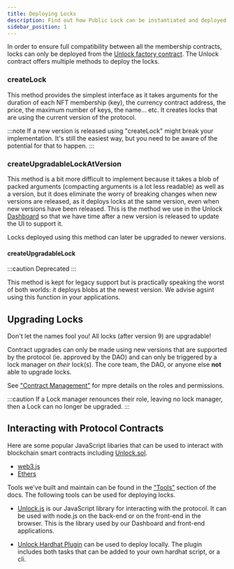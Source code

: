 ```yaml
---
title: Deploying Locks
description: Find out how Public Lock can be instantiated and deployed.
sidebar_position: 1
---
```


In order to ensure full compatibility between all the membership contracts, locks can only be deployed from the [Unlock factory contract](../unlock/). The Unlock contract offers multiple methods to deploy the locks.

### createLock

This method provides the simplest interface as it takes arguments for the duration of each NFT membership (key), the currency contract address, the price, the maximum number of keys, the name... etc. It creates locks that are using the current version of the protocol.

:::note
If a new version is released using "createLock" might break your implementation. It's still the easiest way, but you need to be aware of the potential for that to happen.
:::

### createUpgradableLockAtVersion

This method is a bit more difficult to implement because it takes a blob of packed arguments (compacting arguments is a lot less readable) as well as a version, but it does eliminate the worry of breaking changes when new versions are released, as it deploys locks at the same version, even when new versions have been released. This is the method we use in the Unlock [Dashboard](../../tools/dashboard/) so that we have time after
a new version is released to update the UI to support it.

Locks deployed using this method can later be upgraded to newer versions.

#### createUpgradableLock

:::caution Deprecated
:::

This method is kept for legacy support but is practically speaking the worst of both worlds: it deploys blobs at the newest version. We advise agsint using this function in your applications.

## Upgrading Locks

Don't let the names fool you! All locks (after version 9) are upgradable!

Contract upgrades can only be made using new versions that are supported by the protocol (ie. approved by the DAO) and can only be triggered by a lock manager on _their_ lock(s). The core team, the DAO, or anyone else **not** able to upgrade locks.

See ["Contract Management"](../../core-protocol/public-lock/access-control/) for mpre details on the roles and permissions.

:::caution
If a Lock manager renounces their role, leaving no lock manager, then a Lock can no longer be upgraded.
:::

## Interacting with Protocol Contracts

Here are some popular JavaScript libaries that can be used to interact with blockchain smart contracts including [Unlock.sol](../../core-protocol/unlock/).

- [web3.js](https://web3js.readthedocs.io/)
- [Ethers](https://docs.ethers.io/)

Tools we've built and maintain can be found in the ["Tools"](../../tools/) section of the docs. The following tools can be used for deploying locks.

- [Unlock.js](../../tools/unlock.js) is our JavaScript library for interacting with the protocol. It can be used with node.js on the back-end or on the front-end in the browser. This is the library used by our Dashboard and front-end applications.

- [Unlock Hardhat Plugin](../../tutorials/smart-contracts/deploying-locally) can be used to deploy locally. The plugin includes both tasks that can be added to your own hardhat script, or a cli.
